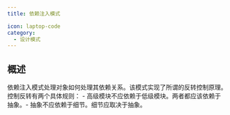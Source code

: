 ```yaml
---
title: 依赖注入模式

icon: laptop-code
category:
  - 设计模式
---
```


## 概述

依赖注入模式处理对象如何处理其依赖关系。该模式实现了所谓的反转控制原理。控制反转有两个具体规则： - 高级模块不应依赖于低级模块。两者都应该依赖于抽象。- 抽象不应依赖于细节。细节应取决于抽象。

